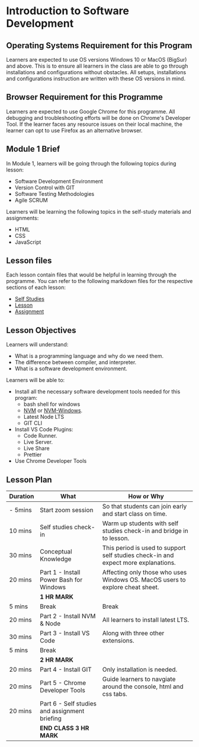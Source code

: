 # Introduction to Software Development

## Operating Systems Requirement for this Program

Learners are expected to use OS versions Windows 10 or MacOS (BigSur) and above. This is to ensure all learners in the class are able to go through installations and configurations without obstacles. All setups, installations and configurations instruction are written with these OS versions in mind.

## Browser Requirement for this Programme

Learners are expected to use Google Chrome for this programme. All debugging and troubleshooting efforts will be done on Chrome's Developer Tool. If the learner faces any resource issues on their local machine, the learner can opt to use Firefox as an alternative browser. 

## Module 1 Brief

In Module 1, learners will be going through the following topics during lesson:
- Software Development Environment
- Version Control with GIT
- Software Testing Methodologies
- Agile SCRUM

Learners will be learning the following topics in the self-study materials and assignments:
- HTML
- CSS
- JavaScript

## Lesson files
Each lesson contain files that would be helpful in learning through the programme. You can refer to the following markdown files for the respective sections of each lesson:
- [Self Studies](./studies.md)
- [Lesson](./lesson.md)
- [Assignment](./assignment.md)

## Lesson Objectives

Learners will understand:
- What is a programming language and why do we need them.
- The difference between compiler, and interpreter.
- What is a software development environment.

Learners will be able to:
- Install all the necessary software development tools needed for this program: 
  - bash shell for windows
  - [NVM](https://github.com/nvm-sh/nvm) or [NVM-Windows](https://github.com/coreybutler/nvm-windows).
  - Latest Node LTS
  - GIT CLI
- Install VS Code Plugins:
  - Code Runner.
  - Live Server.
  - Live Share
  - Prettier
- Use Chrome Developer Tools

## Lesson Plan

|Duration|What|How or Why|
|--------|-----|-------|
|- 5mins |Start zoom session|So that students can join early and start class on time.|
|10 mins|Self studies check-in|Warm up students with self studies check-in and bridge in to lesson.|
|30 mins|Conceptual Knowledge| This period is used to support self studies check-in and expect more explanations.|
|20 mins|Part 1 - Install Power Bash for Windows| Affecting only those who uses Windows OS. MacOS users to explore cheat sheet.|
||**1 HR MARK**|
|5 mins|Break|Break|
|20 mins|Part 2 - Install NVM & Node| All learners to install latest LTS.|
|30 mins|Part 3 - Install VS Code| Along with three other extensions.|
|5 mins|Break||
||**2 HR MARK**|
|20 mins|Part 4 - Install GIT| Only installation is needed.|
|20 mins|Part 5 - Chrome Developer Tools|Guide learners to navgiate around the console, html and css tabs.|
|20 mins|Part 6 - Self studies and assignment briefing|
||**END CLASS 3 HR MARK**|

